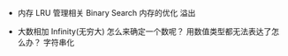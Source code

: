 - 内存
  LRU 管理相关
  Binary Search 内存的优化
  溢出 

- 大数相加
  Infinity(无穷大) 怎么来确定一个数呢？ 
  用数值类型都无法表达了怎么办？
  字符串化